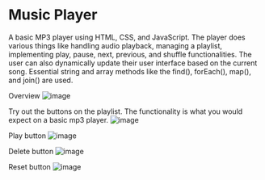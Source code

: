 # Music Player
A basic MP3 player using HTML, CSS, and JavaScript. The player does various things like handling audio playback, managing a playlist, implementing play, pause, next, previous, and shuffle functionalities. The user can also dynamically update their user interface based on the current song. Essential string and array methods like the find(), forEach(), map(), and join() are used. 

Overview
![image](https://github.com/kylehraja/MusicPlayer/assets/140476247/9890520c-2800-4aab-a94f-b3c1b28365f8)


Try out the buttons on the playlist. The functionality is what you would expect on a basic mp3 player.
![image](https://github.com/kylehraja/MusicPlayer/assets/140476247/26dcfac4-58f6-4a8b-bba2-8078c58c24ee)


Play button
![image](https://github.com/kylehraja/MusicPlayer/assets/140476247/0832e9e8-d026-432b-a66d-ab6f2be7ef6a)


Delete button
![image](https://github.com/kylehraja/MusicPlayer/assets/140476247/78e8e530-66c6-4cb0-b51c-6965b98f591f)


Reset button
![image](https://github.com/kylehraja/MusicPlayer/assets/140476247/a833cf4d-172e-4e4c-819a-7df99ac8ab8f)










